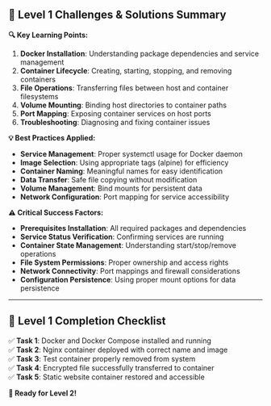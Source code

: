 ## 🚨 Level 1 Challenges & Solutions Summary

**🔍 Key Learning Points:**

1. **Docker Installation**: Understanding package dependencies and service management
2. **Container Lifecycle**: Creating, starting, stopping, and removing containers
3. **File Operations**: Transferring files between host and container filesystems
4. **Volume Mounting**: Binding host directories to container paths
5. **Port Mapping**: Exposing container services on host ports
6. **Troubleshooting**: Diagnosing and fixing container issues

**💡 Best Practices Applied:**

- **Service Management**: Proper systemctl usage for Docker daemon
- **Image Selection**: Using appropriate tags (alpine) for efficiency
- **Container Naming**: Meaningful names for easy identification
- **Data Transfer**: Safe file copying without modification
- **Volume Management**: Bind mounts for persistent data
- **Network Configuration**: Port mapping for service accessibility

**⚠️ Critical Success Factors:**
- **Prerequisites Installation**: All required packages and dependencies
- **Service Status Verification**: Confirming services are running
- **Container State Management**: Understanding start/stop/remove operations
- **File System Permissions**: Proper ownership and access rights
- **Network Connectivity**: Port mappings and firewall considerations
- **Configuration Persistence**: Using proper mount options for data persistence

---

## 🎯 **Level 1 Completion Checklist**

✅ **Task 1**: Docker and Docker Compose installed and running  
✅ **Task 2**: Nginx container deployed with correct name and image  
✅ **Task 3**: Test container properly removed from system  
✅ **Task 4**: Encrypted file successfully transferred to container  
✅ **Task 5**: Static website container restored and accessible  

**🚀 Ready for Level 2!**